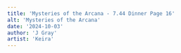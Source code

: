 ```yaml
---
title: 'Mysteries of the Arcana - 7.44 Dinner Page 16'
alt: 'Mysteries of the Arcana'
date: '2024-10-03'
author: 'J Gray'
artist: 'Keira'
---
```

